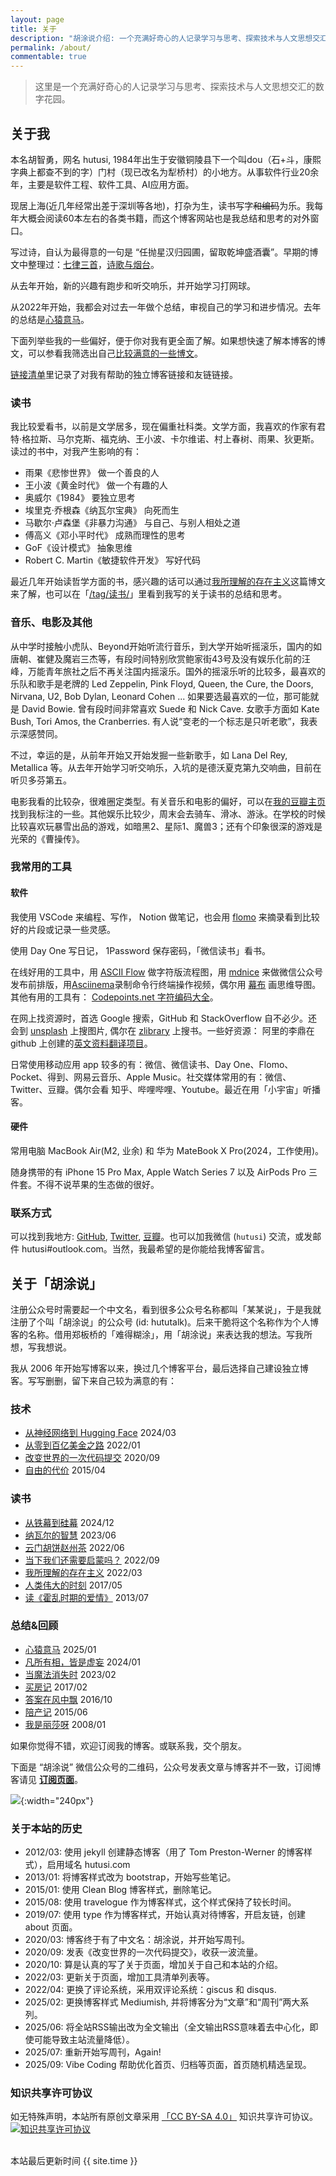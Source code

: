 ```yaml
---
layout: page
title: 关于
description: "胡涂说介绍: 一个充满好奇心的人记录学习与思考、探索技术与人文思想交汇的数字花园。"
permalink: /about/
commentable: true
---
```


> 这里是一个充满好奇心的人记录学习与思考、探索技术与人文思想交汇的数字花园。

## 关于我

本名胡智勇，网名 hutusi, 1984年出生于安徽铜陵县下一个叫dou（石+斗，康熙字典上都查不到的字）门村（现已改名为犁桥村）的小地方。从事软件行业20余年，主要是软件工程、软件工具、AI应用方面。

现居上海(近几年经常出差于深圳等各地)，打杂为生，读书写字~~和编码~~为乐。我每年大概会阅读60本左右的各类书籍，而这个博客网站也是我总结和思考的对外窗口。

写过诗，自认为最得意的一句是 “任抛星汉归园圃，留取乾坤盛酒囊”。早期的博文中整理过：[七律三首](/articles/three-poems-qi-lv)，[诗歌与烟台](/articles/yantai-poems)。

从去年开始，新的兴趣有跑步和听交响乐，并开始学习打网球。

从2022年开始，我都会对过去一年做个总结，审视自己的学习和进步情况。去年的总结是[心猿意马](/articles/restless-mind-2024-review)。

下面列举些我的一些偏好，便于你对我有更全面了解。如果想快速了解本博客的博文，可以参看我筛选出自己[比较满意的一些博文](#blog-product)。

[链接清单](/links/)里记录了对我有帮助的独立博客链接和友链链接。

### 读书

我比较爱看书，以前是文学居多，现在偏重社科类。文学方面，我喜欢的作家有君特·格拉斯、马尔克斯、福克纳、王小波、卡尔维诺、村上春树、雨果、狄更斯。读过的书中，对我产生影响的有：

* 雨果《悲惨世界》	做一个善良的人
* 王小波《黄金时代》	做一个有趣的人
* 奥威尔《1984》	要独立思考
* 埃里克·乔根森《纳瓦尔宝典》 向死而生
* 马歇尔·卢森堡《非暴力沟通》	与自己、与别人相处之道
* 傅高义《邓小平时代》	成熟而理性的思考
* GoF《设计模式》	抽象思维
* Robert C. Martin《敏捷软件开发》	写好代码

最近几年开始读哲学方面的书，感兴趣的话可以通过[我所理解的存在主义](/articles/understanding-of-existentialism)这篇博文来了解，也可以在「[/tag/读书/](/tag/读书/)」里看到我写的关于读书的总结和思考。

### 音乐、电影及其他

从中学时接触小虎队、Beyond开始听流行音乐，到大学开始听摇滚乐，国内的如唐朝、崔健及魔岩三杰等，有段时间特别欣赏鲍家街43号及没有娱乐化前的汪峰，万能青年旅社之后不再关注国内摇滚乐。国外的摇滚乐听的比较多，最喜欢的乐队和歌手是老牌的 Led Zeppelin, Pink Floyd, Queen, the Cure, the Doors, Nirvana, U2, Bob Dylan, Leonard Cohen ... 如果要选最喜欢的一位，那可能就是 David Bowie. 曾有段时间非常喜欢 Suede 和 Nick Cave. 女歌手方面如 Kate Bush, Tori Amos, the Cranberries. 有人说“变老的一个标志是只听老歌”，我表示深感赞同。

不过，幸运的是，从前年开始又开始发掘一些新歌手，如 Lana Del Rey, Metallica 等。从去年开始学习听交响乐，入坑的是德沃夏克第九交响曲，目前在听贝多芬第五。

电影我看的比较杂，很难圈定类型。有关音乐和电影的偏好，可以在[我的豆瓣主页](https://www.douban.com/people/hutusi/)找到我标注的一些。其他娱乐比较少，周末会去骑车、滑冰、游泳。在学校的时候比较喜欢玩暴雪出品的游戏，如暗黑2、星际1、魔兽3；还有个印象很深的游戏是光荣的《曹操传》。

### 我常用的工具 

#### 软件

我使用 VSCode 来编程、写作， Notion 做笔记，也会用 [flomo](https://flomoapp.com/register2/?MzI2MzI) 来摘录看到比较好的片段或记录一些灵感。

使用 Day One 写日记， 1Password 保存密码，「微信读书」看书。

在线好用的工具中，用 [ASCII Flow](http://asciiflow.com/) 做字符版流程图，用 [mdnice](https://mdnice.com/) 来做微信公众号发布前排版，用[Asciinema](https://asciinema.org/)录制命令行终端操作视频，偶尔用 [幕布](https://mubu.com/) 画思维导图。其他有用的工具有： [Codepoints.net 字符编码大全](https://codepoints.net/)。

在网上找资源时，首选 Google 搜索，GitHub 和 StackOverflow 自不必少。还会到 [unsplash](https://unsplash.com/) 上搜图片, 偶尔在 [zlibrary](https://b-ok.global/) 上搜书。一些好资源： 阿里的李鼎在 github 上创建的[英文资料翻译项目](https://github.com/oldratlee/translations)。

日常使用移动应用 app 较多的有：微信、微信读书、Day One、Flomo、Pocket、得到、网易云音乐、Apple Music。社交媒体常用的有：微信、Twitter、豆瓣。偶尔会看 知乎、哔哩哔哩、Youtube。最近在用「小宇宙」听播客。

#### 硬件

常用电脑 MacBook Air(M2, 业余) 和 华为 MateBook X Pro(2024，工作使用)。

随身携带的有 iPhone 15 Pro Max, Apple Watch Series 7 以及 AirPods Pro 三件套。不得不说苹果的生态做的很好。

### 联系方式

可以找到我地方: [GitHub](https://github.com/hutusi), [Twitter](https://twitter.com/hutusi), [豆瓣](https://www.douban.com/people/hutusi/)。也可以加我微信 (`hutusi`) 交流，或发邮件 hutusi#outlook.com。当然，我最希望的是你能给我博客留言。

## 关于「胡涂说」

注册公众号时需要起一个中文名，看到很多公众号名称都叫「某某说」，于是我就注册了个叫「胡涂说」的公众号 (id: hututalk)。后来干脆将这个名称作为个人博客的名称。借用郑板桥的「难得糊涂」，用「胡涂说」来表达我的想法。写我所想，写我想说。

我从 2006 年开始写博客以来，换过几个博客平台，最后选择自己建设独立博客。写写删删，留下来自己较为满意的有：

### <a id="blog-product"></a> 技术

* [从神经网络到 Hugging Face](/articles/the-history-of-neural-networks) 2024/03
* [从零到百亿美金之路](/articles/the-story-of-github-and-gitlab) 2022/01
* [改变世界的一次代码提交](/articles/the-greatest-git-commit) 2020/09
* [自由的代价](/articles/rms) 2015/04

### 读书

* [从铁幕到硅幕](/articles/the-silicon-curtain) 2024/12
* [纳瓦尔的智慧](/articles/naval) 2023/06
* [云门胡饼赵州茶](/articles/zen-baggage) 2022/06
* [当下我们还需要启蒙吗？](/articles/enlightenment-now) 2022/09
* [我所理解的存在主义](/articles/understanding-of-existentialism) 2022/03
* [人类伟大的时刻](/articles/decisive-moments-in-history) 2017/05
* [读《霍乱时期的爱情》](/articles/love-in-the-time-of-cholera) 2013/07

### 总结&回顾

* [心猿意马](/articles/restless-mind-2024-review) 2025/01
* [凡所有相，皆是虚妄](/articles/awareness-2023-review) 2024/01
* [当魔法消失时](/articles/nostalgia) 2023/02
* [买房记](/articles/buying-property) 2017/02
* [答案在风中飘](/articles/blowing-in-the-wind) 2016/10
* [陪产记](/articles/paternity) 2015/06
* [我是丽莎呀](/articles/i-am-lisa) 2008/01

如果你觉得不错，欢迎订阅我的博客。或联系我，交个朋友。

下面是 “胡涂说” 微信公众号的二维码，公众号发表文章与博客并不一致，订阅博客请见 **[订阅页面](/subscription)**。

![]({{site.images_baseurl}}/site/qrcode_for_hututalk_8cm.jpg?w=1280){:width="240px"}


### 关于本站的历史

* 2012/03: 使用 jekyll 创建静态博客（用了 Tom Preston-Werner 的博客样式），启用域名 hutusi.com
* 2013/01: 将博客样式改为 bootstrap，开始写些笔记。
* 2015/01: 使用 Clean Blog 博客样式，删除笔记。
* 2015/08: 使用 travelogue 作为博客样式，这个样式保持了较长时间。
* 2019/07: 使用 type 作为博客样式，开始认真对待博客，开启友链，创建 about 页面。
* 2020/03: 博客终于有了中文名：胡涂说，并开始写周刊。
* 2020/09: 发表《改变世界的一次代码提交》，收获一波流量。
* 2020/10: 算是认真的写了关于页面，增加关于自己和本站的介绍。
* 2022/03: 更新关于页面，增加工具清单列表等。
* 2022/04: 更换了评论系统，采用双评论系统：giscus 和 disqus.
* 2025/02: 更换博客样式 Mediumish, 并将博客分为“文章”和“周刊”两大系列。
* 2025/06: 将全站RSS输出改为全文输出（全文输出RSS意味着去中心化，即使可能导致主站流量降低）。
* 2025/07: 重新开始写周刊，Again!
* 2025/09: Vibe Coding 帮助优化首页、归档等页面，首页随机精选呈现。

### 知识共享许可协议

如无特殊声明，本站所有原创文章采用 <a rel="license" href="http://creativecommons.org/licenses/by-sa/4.0/deed.zh">「CC BY-SA 4.0」</a > 知识共享许可协议。 <a rel="license" href="http://creativecommons.org/licenses/by-sa/4.0/"><img alt="知识共享许可协议" style="border-width:0" src="https://i.creativecommons.org/l/by-sa/4.0/88x31.png" /></a>

<br />

<div>
<span class="footnotes"> 本站最后更新时间 {{ site.time }}</span>
</div>
